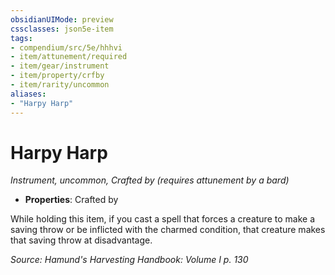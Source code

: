 ```yaml
---
obsidianUIMode: preview
cssclasses: json5e-item
tags:
- compendium/src/5e/hhhvi
- item/attunement/required
- item/gear/instrument
- item/property/crfby
- item/rarity/uncommon
aliases: 
- "Harpy Harp"
---
```

# Harpy Harp
*Instrument, uncommon, Crafted by (requires attunement by a bard)*  

- **Properties**: Crafted by

While holding this item, if you cast a spell that forces a creature to make a saving throw or be inflicted with the charmed condition, that creature makes that saving throw at disadvantage.

*Source: Hamund's Harvesting Handbook: Volume I p. 130*